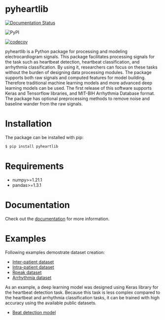 # pyheartlib

[![Documentation Status](https://readthedocs.org/projects/pyheartlib/badge/?version=latest)](https://pyheartlib.readthedocs.io/en/latest/?badge=latest)

![PyPI](https://img.shields.io/pypi/v/pyheartlib?color=blue)

[![codecov](https://codecov.io/gh/sadeghmdi/pyheartlib/branch/main/graph/badge.svg?token=6IB18KL3E9)](https://codecov.io/gh/sadeghmdi/pyheartlib)


pyheartlib is a Python package for processing and modeling electrocardiogram signals. This package facilitates processing signals for the task such as heartbeat detection, heartbeat classification, and arrhythmia classification. By using it, researchers can focus on these tasks without the burden of designing data processing modules. The package supports both raw signals and computed features for model building. Therefore traditional machine learning models and more advanced deep learning models can be used. The first release of this software supports Keras and Tensorflow libraries, and MIT-BIH Arrhythmia Database format. The package has optional preprocessing methods to remove noise and baseline wander from the raw signals.

# Installation

The package can be installed with pip:

```bash
$ pip install pyheartlib
```

# Requirements

* numpy>=1.21.1
* pandas>=1.3.1

# Documentation

Check out the [documentation](https://pyheartlib.readthedocs.io) for more information.

# Examples

Following examples demostrate dataset creation:

* [Inter-patient dataset](https://github.com/sadeghmdi/pyheartlib/blob/main/examples/make_dataset_inter.py) <br>
* [Intra-patient dataset](https://github.com/sadeghmdi/pyheartlib/blob/main/examples/make_dataset_intra.py) <br>
* [Rpeak dataset](https://github.com/sadeghmdi/pyheartlib/blob/main/examples/make_dataset_rpeak.py) <br>
* [Arrhythmia dataset](https://github.com/sadeghmdi/pyheartlib/blob/main/examples/make_dataset_arrhythmia.py) <br>

As an example, a deep learning model was designed using Keras library for the heartbeat detection task. Because this task is less complex compared to the heartbeat and arrhythmia classification tasks, it can be trained with high accuracy using the available public datasets.

* [Beat detection model](https://github.com/sadeghmdi/pyheartlib/blob/main/model/README.md)
